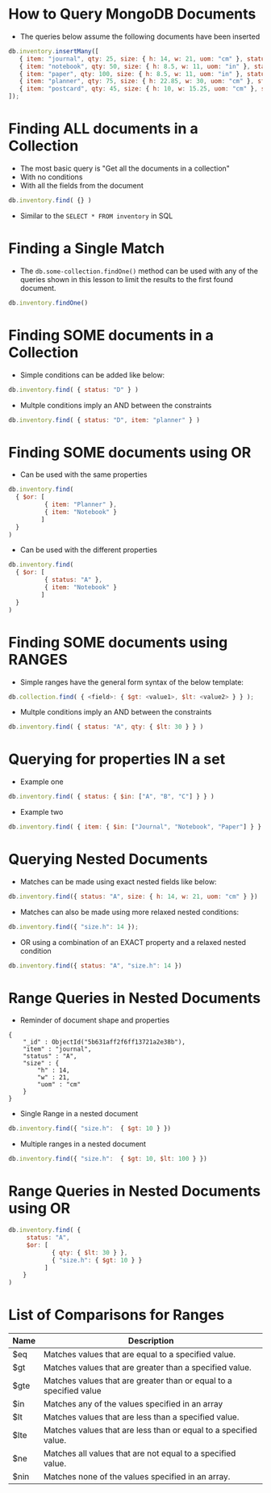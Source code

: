# How to Query MongoDB Documents

* The queries below assume the following documents have been inserted

```javascript
db.inventory.insertMany([
   { item: "journal", qty: 25, size: { h: 14, w: 21, uom: "cm" }, status: "A" },
   { item: "notebook", qty: 50, size: { h: 8.5, w: 11, uom: "in" }, status: "A" },
   { item: "paper", qty: 100, size: { h: 8.5, w: 11, uom: "in" }, status: "D" },
   { item: "planner", qty: 75, size: { h: 22.85, w: 30, uom: "cm" }, status: "D" },
   { item: "postcard", qty: 45, size: { h: 10, w: 15.25, uom: "cm" }, status: "A" }
]);

```

# Finding ALL documents in a Collection

* The most basic query is "Get all the documents in a collection"
* With no conditions
* With all the fields from the document

```javascript
db.inventory.find( {} )
```

* Similar to the `SELECT * FROM inventory` in SQL

# Finding a Single Match

* The `db.some-collection.findOne()` method can be used with any of the queries shown in this lesson to limit the results to the first found document.

```javascript
db.inventory.findOne()
```

# Finding SOME documents in a Collection

* Simple conditions can be added like below:

```javascript
db.inventory.find( { status: "D" } )
```

* Multple conditions imply an AND between the constraints

```javascript
db.inventory.find( { status: "D", item: "planner" } )
```

# Finding SOME documents using OR

* Can be used with the same properties

```javascript
db.inventory.find(
  { $or: [
          { item: "Planner" },
          { item: "Notebook" }
         ]
  }
)
```

* Can be used with the different properties

```javascript
db.inventory.find(
  { $or: [
          { status: "A" },
          { item: "Notebook" }
         ]
  }
)
```

# Finding SOME documents using RANGES

* Simple ranges have the general form syntax of the below template:

```javascript
db.collection.find( { <field>: { $gt: <value1>, $lt: <value2> } } );
```

* Multple conditions imply an AND between the constraints

```javascript
db.inventory.find( { status: "A", qty: { $lt: 30 } } )
```

# Querying for properties IN a set

* Example one

```javascript
db.inventory.find( { status: { $in: ["A", "B", "C"] } } )
```

* Example two

```javascript
db.inventory.find( { item: { $in: ["Journal", "Notebook", "Paper"] } } )
```

# Querying Nested Documents

* Matches can be made using exact nested fields like below:

```javascript
db.inventory.find({ status: "A", size: { h: 14, w: 21, uom: "cm" } })
```

* Matches can also be made using more relaxed nested conditions:

```javascript
db.inventory.find({ "size.h": 14 });
```

* OR using a combination of an EXACT property and a relaxed nested condition

```javascript
db.inventory.find({ status: "A", "size.h": 14 })
```

# Range Queries in Nested Documents

* Reminder of document shape and properties

```javsscript
{
	"_id" : ObjectId("5b631aff2f6ff13721a2e38b"),
	"item" : "journal",
	"status" : "A",
	"size" : {
		"h" : 14,
		"w" : 21,
		"uom" : "cm"
	}
}
```

* Single Range in a nested document

```javascript
db.inventory.find({ "size.h":  { $gt: 10 } })
```

* Multiple ranges in a nested document

```javascript
db.inventory.find({ "size.h":  { $gt: 10, $lt: 100 } })
```

# Range Queries in Nested Documents using OR

```javascript
db.inventory.find( {
     status: "A",
     $or: [
            { qty: { $lt: 30 } },
            { "size.h": { $gt: 10 } }
          ]
    }
)
```

# List of Comparisons for Ranges

| Name | Description                                                        |
|------|--------------------------------------------------------------------|
| $eq  | Matches values that are equal to a specified value.                |
| $gt  | Matches values that are greater than a specified value.            |
| $gte | Matches values that are greater than or equal to a specified value |
| $in  | Matches any of the values specified in an array                    |
| $lt  | Matches values that are less than a specified value.               |
| $lte | Matches values that are less than or equal to a specified value.   |
| $ne  | Matches all values that are not equal to a specified value.        |
| $nin | Matches none of the values specified in an array.                  |
